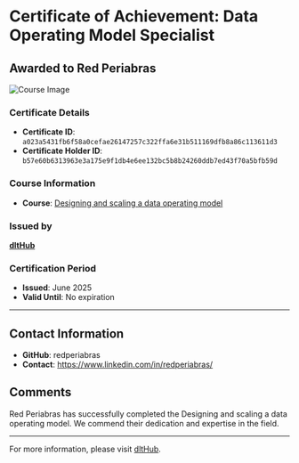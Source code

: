 
# Certificate of Achievement: Data Operating Model Specialist

## Awarded to **Red Periabras**

![Course Image](../badges/Data_Ops_Specialist.png)

### Certificate Details
- **Certificate ID**: `a023a5431fb6f58a0cefae26147257c322ffa6e31b511169dfb8a86c113611d3`
- **Certificate Holder ID**: `b57e60b6313963e3a175e9f1db4e6ee132bc5b8b24260ddb7ed43f70a5bfb59d`

### Course Information
- **Course**: [Designing and scaling a data operating model](https://www.youtube.com/live/CMXm-7x0290)

### Issued by
[**dltHub**](https://dlthub.com/) 

### Certification Period
- **Issued**: June 2025
- **Valid Until**: No expiration

---

## Contact Information
- **GitHub**: redperiabras
- **Contact**: https://www.linkedin.com/in/redperiabras/

## Comments
Red Periabras has successfully completed the Designing and scaling a data operating model. We commend their dedication and expertise in the field.

---

For more information, please visit [dltHub](https://dlthub.com/).
    